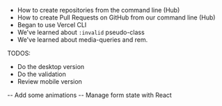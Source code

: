 - How to create repositories from the command line (Hub)
- How to create Pull Requests on GitHub from our command line (Hub)
- Began to use Vercel CLI
- We've learned about `:invalid` pseudo-class
- We've learned about media-queries and rem.

TODOS:

- Do the desktop version
- Do the validation
- Review mobile version

-- Add some animations
-- Manage form state with React
